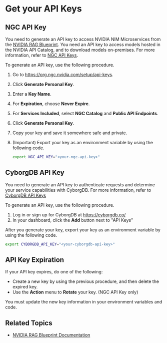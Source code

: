 <!--
  SPDX-FileCopyrightText: Copyright (c) 2025 NVIDIA CORPORATION & AFFILIATES. All rights reserved.
  SPDX-License-Identifier: Apache-2.0
-->
# Get your API Keys

## NGC API Key

You need to generate an API key to access NVIDIA NIM Microservices from the [NVIDIA RAG Blueprint](readme.md). 
You need an API key to access models hosted in the NVIDIA API Catalog, and to download models on-premises. 
For more information, refer to [NGC API Keys](https://docs.nvidia.com/ngc/gpu-cloud/ngc-private-registry-user-guide/index.html#ngc-api-keys).

To generate an API key, use the following procedure.

1. Go to https://org.ngc.nvidia.com/setup/api-keys.
2. Click **Generate Personal Key**.
3. Enter a **Key Name**.
4. For **Expiration**, choose **Never Expire**.
5. For **Services Included**, select **NGC Catalog** and **Public API Endpoints**.
6. Click **Generate Personal Key**.
7. Copy your key and save it somewhere safe and private.
8. (Important) Export your key as an environment variable by using the following code.

    ```bash
    export NGC_API_KEY="<your-ngc-api-key>"
    ```

## CyborgDB API Key

You need to generate an API key to authenticate requests and determine your service capabilities with CyborgDB. For more information, refer to [CyborgDB API Keys](https://docs.cyborg.co/versions/v0.12.x/intro/get-api-key)

To generate an API key, use the following procedure.

1. Log in or sign up for CyborgDB at https://cyborgdb.co/
2. In your dashboard, click the **Add** button next to "API Keys"

After you generate your key, export your key as an environment variable by using the following code.

```bash
export CYBORGDB_API_KEY="<your-cyborgdb-api-key>"
```

## API Key Expiration

If your API key expires, do one of the following:

- Create a new key by using the previous procedure, and then delete the expired key. 
- Use the **Action** menu to **Rotate** your key. (NGC API Key only)

You must update the new key information in your environment variables and code.

## Related Topics

- [NVIDIA RAG Blueprint Documentation](readme.md)
